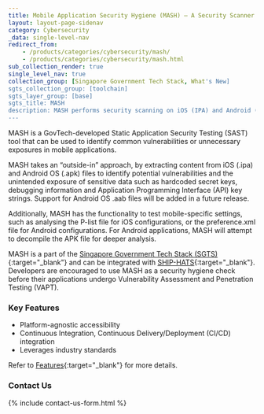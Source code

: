 ```yaml
---
title: Mobile Application Security Hygiene (MASH) – A Security Scanner for Mobile Applications  
layout: layout-page-sidenav
category: Cybersecurity
_data: single-level-nav
redirect_from:
    - /products/categories/cybersecurity/mash/
    - /products/categories/cybersecurity/mash.html
sub_collection_render: true
single_level_nav: true
collection_group: [Singapore Government Tech Stack, What's New]
sgts_collection_group: [toolchain]
sgts_layer_group: [base]
sgts_title: MASH
description: MASH performs security scanning on iOS (IPA) and Android (APK) mobile application files from the outside-in. Find out more.
---
```


MASH is a GovTech-developed Static Application Security Testing (SAST) tool that can be used to identify common vulnerabilities or unnecessary exposures in mobile applications. 

MASH takes an “outside-in” approach, by extracting content from iOS (.ipa) and Android OS (.apk) files to identify potential vulnerabilities and the unintended exposure of sensitive data such as hardcoded secret keys, debugging information and Application Programming Interface (API) key strings. Support for Android OS .aab files will be added in a future release.

Additionally, MASH has the functionality to test mobile-specific settings, such as analysing the P-list file for iOS configurations, or the preference.xml file for Android configurations. For Android applications, MASH will attempt to decompile the APK file for deeper analysis.

MASH is a part of the [Singapore Government Tech Stack (SGTS)](/singapore-government-tech-stack/){:target="_blank"} and can be integrated with [SHIP-HATS](/products/categories/devops/ship-hats/overview.html){:target="_blank"}. Developers are encouraged to use MASH as a security hygiene check before their applications undergo Vulnerability Assessment and Penetration Testing (VAPT).

### Key Features

- Platform-agnostic accessibility 
- Continuous Integration, Continuous Delivery/Deployment (CI/CD) integration
- Leverages industry standards

Refer to [Features](/products/categories/cybersecurity/mash/features){:target="_blank"} for more details.

### Contact Us

{% include contact-us-form.html %}

